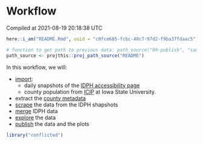 Workflow
================
Compiled at 2021-08-19 20:18:38 UTC

``` r
here::i_am("README.Rmd", uuid = "c0fce685-fcbc-40c7-97d2-f9ba37fdaac5")

# function to get path to previous data: path_source("99-publish", "sample.csv")
path_source <- projthis::proj_path_source("README")
```

In this workflow, we will:

  - [import](00-import.md):
      - daily snapshots of the [IDPH accessibility
        page](https://coronavirus.iowa.gov/pages/access)
      - county population from
        [ICIP](https://www.icip.iastate.edu/tables/population/counties-estimates)
        at Iowa State University.
  - extract the [county metadata](01-county-metadata.md)
  - [scrape](02-scrape-idph.md) the data from the IDPH shapshots
  - [merge](03-merge.md) IDPH data
  - [explore](04-explore.md) the data
  - [publish](99-publish.md) the data and the plots

<!-- end list -->

``` r
library("conflicted")
```

